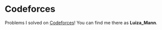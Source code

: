 # Codeforces
Problems I solved on [Codeforces](https://codeforces.com)!
You can find me there as __Luiza_Mann__.

